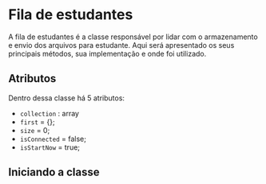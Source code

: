 # Fila de estudantes

A fila de estudantes é a classe responsável por lidar com o armazenamento e envio dos arquivos para estudante. Aqui será apresentado os seus principais métodos, sua implementação e onde foi utilizado.

## Atributos

Dentro dessa classe há 5 atributos:

  - `collection` : array
  - `first` = {};
  - `size` = 0;
  - `isConnected` = false;
  - `isStartNow` = true;

## Iniciando a classe

